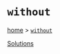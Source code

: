 # `without`

[home](../README.md) &gt; [`without`](http://ramdajs.com/docs/#without)



[Solutions](./solutions.md)
